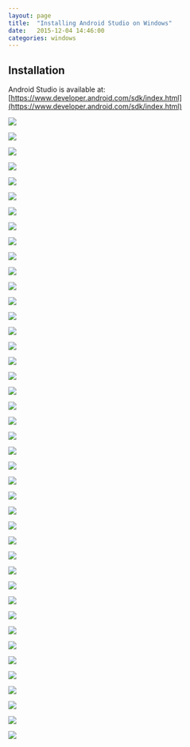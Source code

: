 ```yaml
---
layout: page
title:  "Installing Android Studio on Windows"
date:   2015-12-04 14:46:00
categories: windows
---
```


## Installation
Android Studio is available at: [https://www.developer.android.com/sdk/index.html](https://www.developer.android.com/sdk/index.html)

![](imgs/android/01.png)

![](imgs/android/03.png)

![](imgs/android/04.png)

![](imgs/android/05.png)

![](imgs/android/06.png)

![](imgs/android/07.png)

![](imgs/android/08.png)

![](imgs/android/09.png)

![](imgs/android/10.png)

![](imgs/android/11.png)

![](imgs/android/12.png)

![](imgs/android/13.png)

![](imgs/android/15.png)

![](imgs/android/16.png)

![](imgs/android/17.png)

![](imgs/android/18.png)

![](imgs/android/19.png)

![](imgs/android/20.png)

![](imgs/android/21.png)

![](imgs/android/23.png)

![](imgs/android/24.png)

![](imgs/android/25.png)

![](imgs/android/27.png)

![](imgs/android/28.png)

![](imgs/android/29.png)

![](imgs/android/30.png)

![](imgs/android/31.png)

![](imgs/android/32.png)

![](imgs/android/33.png)

![](imgs/android/34.png)

![](imgs/android/35.png)

![](imgs/android/35_1.png)

![](imgs/android/35_2.png)

![](imgs/android/35_3.png)

![](imgs/android/35_4.png)

![](imgs/android/35_5.png)

![](imgs/android/35_6.png)

![](imgs/android/35_7.png)

![](imgs/android/36.png)

![](imgs/android/37.png)

![](imgs/android/38.png)

![](imgs/android/39.png)
